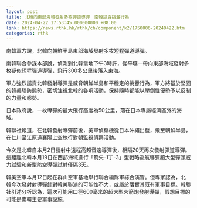 ```yaml
---
layout: post
title: 北韓向東部海域發射多枚彈道導彈　南韓譴責挑釁行為
date: 2024-04-22 17:53:45.000000000 +08:00
link: https://news.rthk.hk/rthk/ch/component/k2/1750006-20240422.htm
categories: rthk
---
```


南韓軍方說，北韓向朝鮮半島東部海域發射多枚短程彈道導彈。

南韓聯合參謀本部說，偵測到北韓當地下午3時許，從平壤一帶向東部海域發射多枚疑似短程彈道導彈，飛行300多公里後落入東海。

軍方強烈譴責北韓發射導彈是威脅朝鮮半島和平穩定的挑釁行為，軍方將基於堅固的韓美聯防態勢，密切注視北韓的各項活動，保持隨時都能以壓倒性優勢予以反制的力量和態勢。

日本政府說，一枚導彈的最大飛行高度為50公里，落在日本專屬經濟區外的海域。

韓聯社報道，在北韓發射導彈前後，美軍偵察機從日本沖繩出發，飛至朝鮮半島，在仁川至江原道襄陽上空執行對朝監視偵察活動。

今次是北韓自本月2日發射中遠程高超音速導彈後，相隔20天再次發射彈道導彈。這距離北韓本月19日在西部海域進行「箭矢-1丁-3」型戰略巡航導彈超大型彈頭威力試驗和新型防空導彈試射僅隔3天。

韓美空軍本月12日起在群山空軍基地舉行聯合編隊軍綜合演習。但專家認為，北韓今次發射射導彈針對韓美聯演的可能性不大，或屬於落實其既有軍事目標。韓聯社引述分析認為，這次可能用口徑600毫米的超大型火箭炮發射導彈，假想目標的可能是南韓主要軍事設施。
